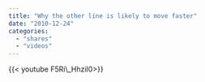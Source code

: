 ```yaml
---
title: "Why the other line is likely to move faster"
date: "2010-12-24"
categories:
  - "shares"
  - "videos"
---
```


<div style="width: 70vw;">{{< youtube F5Ri\_HhziI0>}}</div>
